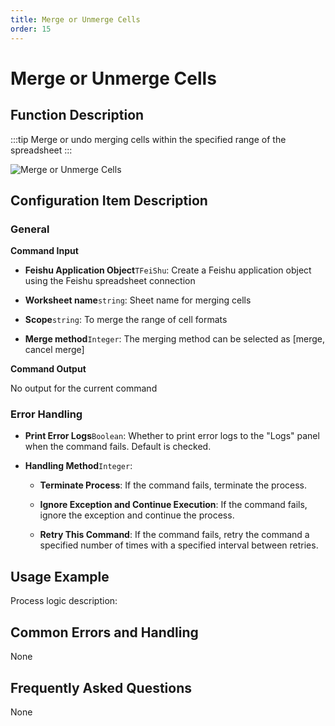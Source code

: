 ```yaml
---
title: Merge or Unmerge Cells
order: 15
---
```


# Merge or Unmerge Cells

## Function Description

:::tip 
Merge or undo merging cells within the specified range of the spreadsheet
:::

![Merge or Unmerge Cells](../../../../assets/Merge%20or%20Unmerge%20Cells_command.png)

## Configuration Item Description

### General

**Command Input**

- **Feishu Application Object**`TFeiShu`: Create a Feishu application object using the Feishu spreadsheet connection

- **Worksheet name**`string`: Sheet name for merging cells

- **Scope**`string`: To merge the range of cell formats

- **Merge method**`Integer`: The merging method can be selected as [merge, cancel merge]


**Command Output**

No output for the current command

### Error Handling

- **Print Error Logs**`Boolean`: Whether to print error logs to the "Logs" panel when the command fails. Default is checked. 

- **Handling Method**`Integer`:

    - **Terminate Process**: If the command fails, terminate the process.

    - **Ignore Exception and Continue Execution**: If the command fails, ignore the exception and continue the process.

    - **Retry This Command**: If the command fails, retry the command a specified number of times with a specified interval between retries.

## Usage Example

Process logic description:

## Common Errors and Handling

None

## Frequently Asked Questions

None

